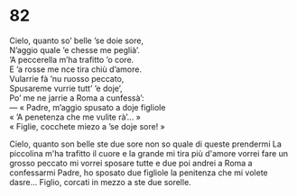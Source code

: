 # 82
  
Cielo, quanto so’ belle ’se doie sore,  
N’aggio quale ’e chesse me peglià’.  
’A peccerella m’ha trafitto ’o core.  
E ’a rosse me nce tira chiù d’amore.  
Vularrie fà ’nu ruosso peccato,  
Spusareme vurrie tutt’ ’e doje’,  
Po’ me ne jarrie a Roma a cunfessà’:  
— « Padre, m’aggio spusato a doje figliole  
« ’A penetenza che me vulite rà’... »  
« Figlie, cocchete miezo a ’se doje sore! »

Cielo, quanto son belle ste due sore
non so quale di queste prendermi
La piccolina m'ha trafitto il cuore
e la grande mi tira più d'amore
vorrei fare un grosso peccato
mi vorrei sposare tutte e due
poi andrei a Roma a confessarmi
Padre, ho sposato due figliole
la penitenza che mi volete dasre...
Figlio, corcati in mezzo a ste due sorelle.
